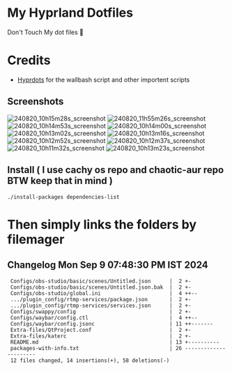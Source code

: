 # My Hyprland Dotfiles
  Don't Touch My dot files 🙂
 

# Credits
- [Hyprdots](https://github.com/prasanthrangan/hyprdots) for the wallbash script and other importent scripts

## Screenshots
![240820_10h15m28s_screenshot](https://github.com/user-attachments/assets/8aaad8cb-e78d-4759-a6ea-915c0e37c3b5)
![240820_11h55m26s_screenshot](https://github.com/user-attachments/assets/ae43e6e7-add8-498c-b259-99ba6df4f33b)
![240820_10h14m53s_screenshot](https://github.com/user-attachments/assets/a1a739b8-4838-4f06-98db-be918e2015af)
![240820_10h14m00s_screenshot](https://github.com/user-attachments/assets/5f267d64-b9d6-4261-8ef8-edfbc5ba6ec4)
![240820_10h13m02s_screenshot](https://github.com/user-attachments/assets/f5edfff4-af59-4760-b503-04198769a2ff)
![240820_10h13m16s_screenshot](https://github.com/user-attachments/assets/15880e4d-aacd-4680-9334-ea787826ddd7)
![240820_10h12m52s_screenshot](https://github.com/user-attachments/assets/21a78295-02d1-4c96-9a24-dcff256fe552)
![240820_10h12m37s_screenshot](https://github.com/user-attachments/assets/b9224ad0-5739-4cf5-ba1d-aea36b0a3b6a)
![240820_10h11m32s_screenshot](https://github.com/user-attachments/assets/53774a21-02a5-489a-bbb1-25ba0bdc697d)
![240820_10h13m23s_screenshot](https://github.com/user-attachments/assets/d07fb201-ba3b-4d7b-90a1-6f9f122a3e63)

## Install ( I use cachy os repo and chaotic-aur repo BTW keep that in mind )
``` ./install-packages dependencies-list ```

# Then simply links the folders by filemager
 
## Changelog Mon Sep  9 07:48:30 PM IST 2024
```
 Configs/obs-studio/basic/scenes/Untitled.json      |  2 +-
 Configs/obs-studio/basic/scenes/Untitled.json.bak  |  2 +-
 Configs/obs-studio/global.ini                      |  4 ++--
 .../plugin_config/rtmp-services/package.json       |  2 +-
 .../plugin_config/rtmp-services/services.json      |  2 +-
 Configs/swappy/config                              |  2 +-
 Configs/waybar/config.ctl                          |  4 ++--
 Configs/waybar/config.jsonc                        | 11 ++-------
 Extra-files/QtProject.conf                         |  2 +-
 Extra-files/katerc                                 |  2 +-
 README.md                                          | 13 +----------
 packages-with-info.txt                             | 26 ----------------------
 12 files changed, 14 insertions(+), 58 deletions(-)
```
 
